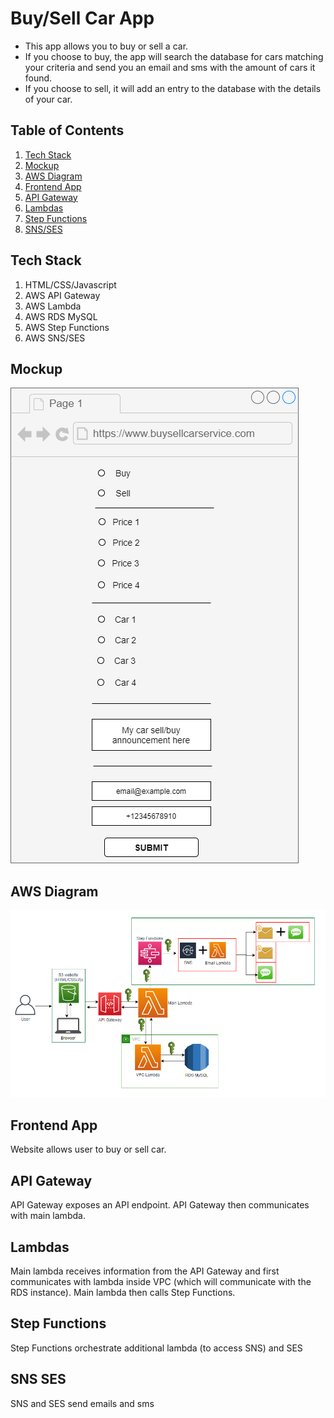 # Buy/Sell Car App

* This app allows you to buy or sell a car.
* If you choose to buy, the app will search the database for cars matching your criteria and send you an email and sms with the amount of cars it found.
* If you choose to sell, it will add an entry to the database with the details of your car.

## Table of Contents

1. [Tech Stack](#tech-stack)
1. [Mockup](#mockup)
1. [AWS Diagram](#aws-diagram)
1. [Frontend App](#frontend-app)
1. [API Gateway](#api-gateway)
1. [Lambdas](#lambdas)
1. [Step Functions](#step-functions)
1. [SNS/SES](#sns-ses)

## Tech Stack

1. HTML/CSS/Javascript
1. AWS API Gateway
1. AWS Lambda
1. AWS RDS MySQL
1. AWS Step Functions
1. AWS SNS/SES

## Mockup

![alt text](https://github.com/mviisan/buysellcarservice/blob/master/app_mockup.png?raw=true)

## AWS Diagram

![alt text](https://github.com/mviisan/buysellcarservice/blob/master/diagram.png?raw=true) 

## Frontend App
Website allows user to buy or sell car.

## API Gateway
API Gateway exposes an API endpoint. API Gateway then communicates with main lambda. 

## Lambdas
Main lambda receives information from the API Gateway and first communicates with lambda inside VPC (which will communicate with the RDS instance). Main lambda then calls Step Functions.

## Step Functions
Step Functions orchestrate additional lambda (to access SNS) and SES

## SNS SES
SNS and SES send emails and sms